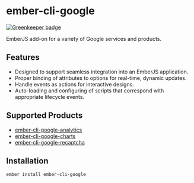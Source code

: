 # ember-cli-google

[![Greenkeeper badge](https://badges.greenkeeper.io/onehilltech/ember-cli-google.svg)](https://greenkeeper.io/)

EmberJS add-on for a variety of Google services and products.

## Features

* Designed to support seamless integration into an EmberJS application.
* Proper binding of attributes to options for real-time, dynamic updates.
* Handle events as actions for interactive designs.
* Auto-loading and configuring of scripts that correspond with appropriate lifecycle events.

## Supported Products 

* [ember-cli-google-analytics](https://github.com/onehilltech/ember-cli-google-analytics)
* [ember-cli-google-charts](https://github.com/onehilltech/ember-cli-google-charts)
* [ember-cli-google-recaptcha](https://github.com/onehilltech/ember-cli-google-recaptcha)

## Installation

    ember install ember-cli-google
    